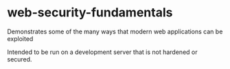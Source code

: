 # web-security-fundamentals
Demonstrates some of the many ways that modern web applications can be exploited

Intended to be run on a development server that is not hardened or secured.
